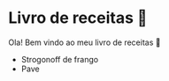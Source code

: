 # Livro de receitas :chicken:

Ola! Bem vindo ao meu livro de receitas :clap:

- Strogonoff de frango
- Pave











